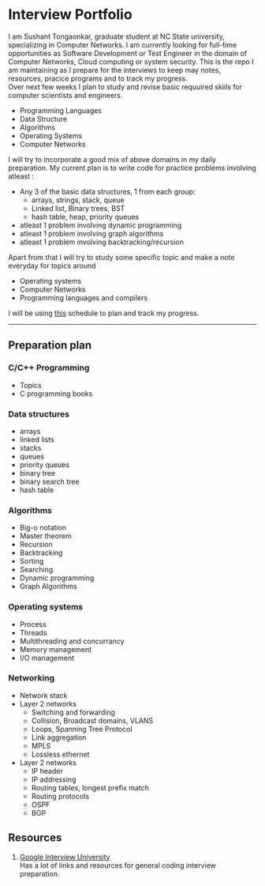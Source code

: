 # Interview Portfolio

I am Sushant Tongaonkar, graduate student at NC State university, specializing in Computer Networks. I am currently looking for full-time opportunities as Software Development or Test Engineer in the domain of Computer Networks, Cloud computing or system security. This is the repo I am maintaining as I prepare for the interviews to keep may notes, resources, pracice programs and to track my progress.  
Over next few weeks I plan to study and revise basic requuired skiils for computer scientists and engineers.
- Programming Languages
- Data Structure
- Algorithms
- Operating Systems
- Computer Networks

I will try to incorporate a good mix of above domains in my daily preparation. My current plan is to write code for practice problems involving atleast :
- Any 3 of the basic data structures, 1 from each group: 
  * arrays, strings, stack, queue
  * Linked list, Binary trees, BST
  * hash table, heap, priority queues
- atleast 1 problem involving dynamic programming
- atleast 1 problem involving graph algorithms
- atleast 1 problem involving backtracking/recursion  
  
Apart from that I will try to study some specific topic and make a note everyday for topics around
- Operating systems
- Computer Networks
- Programming languages and compilers

I will be using [this](https://github.com/tSushant/interview_portfolio/blob/master/schedule.md) schedule to plan and track my progress.

---

## Preparation plan

### C/C++ Programming

- Topics
- C programming books


### Data structures

- arrays
- linked lists
- stacks
- queues
- priority queues
- binary tree
- binary search tree
- hash table

### Algorithms

- Big-o notation
- Master theorem
- Recursion
- Backtracking
- Sorting
- Searching
- Dynamic programming
- Graph Algorithms

### Operating systems

- Process
- Threads
- Multithreading and concurrancy
- Memory management
- I/O management

### Networking

- Network stack
- Layer 2 networks
  * Switching and forwarding
  * Collision, Broadcast domains, VLANS
  * Loops, Spanning Tree Protocol
  * Link aggregation
  * MPLS
  * Lossless ethernet
- Layer 2 networks
  * IP header
  * IP addressing
  * Routing tables, longest prefix match
  * Routing protocols
  * OSPF
  * BGP
  

## Resources
1. [Google Interview University](https://github.com/jwasham/google-interview-university)  
   Has a lot of links and resources for general coding interview preparation.
